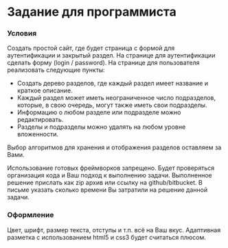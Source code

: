 # Задание для программиста

### Условия

Создать простой сайт, где будет страница с формой для аутентификации и закрытый раздел.
На странице для аутентификации сделать форму (login / password).
На странице для пользователя реализовать следующие пункты:

* Создать дерево разделов, где каждый раздел имеет название и краткое описание.
* Каждый раздел может иметь неограниченное число подразделов, которые, в свою очередь, могут также иметь свои подразделы.
* Информацию о любом разделе или подразделе можно редактировать.
* Разделы и подразделы можно удалять на любом уровне вложенности.

Выбор алгоритмов для хранения и отображения разделов оставляем за Вами.

Использование готовых фреймворков запрещено.
Будет проверяться организация кода и Ваш подход к выполнению задачи.
Выполненное решение прислать как zip архив или ссылку на github/bitbucket.
В письме указать сколько времени Вы затратили на решение данной задачи.

### Оформление
Цвет, шрифт, размер текста, отступы и т.п. всё на Ваш вкус.
Адаптивная разметка с использованием html5 и css3 будет считаться плюсом.
